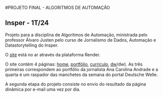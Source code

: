 #PROJETO FINAL - ALGORITMOS DE AUTOMAÇÃO
## Insper - 1T/24

Projeto para a disciplina de Algoritmos de Automação, ministrada pelo professor Álvaro Justen pelo curso de Jornalismo de Dados, Automação e Datastorytelling do Insper.

O [site](https://projeto-final-aa.onrender.com) está no ar através da plataforma Render. 

O site contém 4 páginas: [home]([https://projeto-final-aa.onrender.com/), [portfólio](https://aa-pf.onrender.co](https://aa-pf.onrender.com)m/portfolio), [currículo](https://aa-pf.onrender.com/curriculo), [dw](https://aa-pf.onrender.com)/dw). As três primeiras correspondem ao portfólio da jornalista Ana Carolina Andrade e a quarta é um raspador das manchetes da semana do portal Deutsche Welle.

A segunda etapa do projeto consiste no envio do resultado da página dinâmica por e-mail uma vez por dia.




